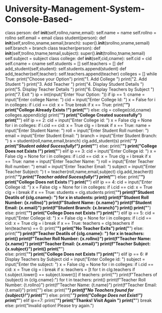 # University-Management-System-Console-Based-
class person:
    def __init__(self,rollno,name,email):
        self.name = name
        self.rollno = rollno
        self.email = email
class student(person):
    def __init__(self,srollno,sname,semail,branch):
        super().__init__(srollno,sname,semail)
        self.branch = branch
class teacher(person):
    def __init__(self,trollno,tname,temail,subject):
        super().__init__(trollno,tname,temail)
        self.subject = subject
class college:
    def __init__(self,cid,cname):
        self.cid = cid
        self.cname = cname
        self.students = []
        self.teachers = []
    def add_student(self,student):
        self.students.append(student)
    def add_teacher(self,teacher):
        self.teachers.append(teacher)
colleges = []
while True:
    print("Choose your Option")
    print("1. Add College ")
    print("2. Add Student ")
    print("3. Add Teacher ")
    print("4. Display Student Details ")
    print("5. Display Teacher Details ")
    print("6. Display Teachers by Subject ")
    print("7. Exit ")
    ip = int(input("Enter Your Option: "))
    if ip == 1:
        cname = input("Enter college Name: ")
        cid = input("Enter College Id: ")
        x = False
        for i in colleges:
            if i.cid == cid:
                x = True
                break
        if x == True:
            print("************************")
            print("College Already Exists !")
            print("************************")
        else:
            clg = college(cid,cname)
            colleges.append(clg)
            print("****************************")
            print("College Created sucessfully")
            print("****************************")
    elif ip == 2:
        cid = input("Enter College id: ")
        x = False
        clg = None
        for i in colleges:
            if i.cid == cid:
                x = True
                clg = i
                break
        if x == True:
            name = input("Enter Student Name: ")
            roll = input("Enter Student Roll number: ")
            email = input("Enter Student Email: ")
            branch = input("Enter Student Branch: ")
            s = student(roll,name,email,branch)
            clg.add_student(s)
            print("*************************")
            print("Student added Sucessfully!")
            print("*************************")
        else:
            print("************************")
            print("College Does not Exists !")
            print("************************")
    elif ip == 3:
        cid = input("Enter College id: ")
        x = False
        clg = None
        for i in colleges:
            if i.cid == cid:
                x = True
                clg = i
                break
        if x == True:
            name = input("Enter Teacher Name: ")
            roll = input("Enter Teacher Roll number: ")
            email = input("Enter Teacher Email: ")
            subject = input("Enter Teacher Subject: ")
            t = teacher(roll,name,email,subject)
            clg.add_teacher(t)
            print("*************************")
            print("Teacher added Sucessfully!")
            print("*************************")
        else:
            print("************************")
            print("College Does not Exists !")
            print("************************")
    elif ip == 4:
        cid = input("Enter College id: ")
        x = False
        clg = None
        for i in colleges:
            if i.cid == cid:
                x = True
                clg = i
                break
        if x == True:
            students = clg.students
            print("**********************************")
            print(f"Student Deatils of {clg.cname}: ")
            for x in students:
                print()
                print(f"Student Roll Number: {x.rollno}")
                print(f"Student Name: {x.name}")
                print(f"Student Email: {x.email}")
                print(f"Student Branch: {x.branch}")
            print()
            print("**********************************")
        else:
            print("************************")
            print("College Does not Exists !")
            print("************************")
    elif ip == 5:
        cid = input("Enter College id: ")
        x = False
        clg = None
        for i in colleges:
            if i.cid == cid:
                x = True
                clg = i
                break
        if x == True:
            teachers = clg.teachers
            if len(teachers) == 0:
                print("************************")
                print("No Teacher Exits")
                print("************************")
            else:
                print("**********************************")
                print(f"Teacher Deatils of {clg.cname}: ")
                for x in teachers:
                    print()
                    print(f"Teacher Roll Number: {x.rollno}")
                    print(f"Teacher Name: {x.name}")
                    print(f"Teacher Email: {x.email}")
                    print(f"Teacher Subject: {x.subject}")
                print()
                print("**********************************")  
        else:
            print("************************")
            print("College Does not Exists !")
            print("************************")
    elif ip == 6:  # Display Teachers by Subject
        cid = input("Enter College id: ")
        subject = input("Enter the subject: ")
        x = False
        clg = None
        for i in colleges:
            if i.cid == cid:
                x = True
                clg = i
                break
        if x:
            teachers = [t for t in clg.teachers if t.subject.lower() == subject.lower()]
            if teachers:
                print("")
                print(f"Teachers of {subject} in {clg.cname}:")
                for t in teachers:
                    print()
                    print(f"Teacher Roll Number: {t.rollno}")
                    print(f"Teacher Name: {t.name}")
                    print(f"Teacher Email: {t.email}")
                print("")
            else:
                print("*********************************")
                print(f"No Teachers found for {subject}!")
                print("*********************************")
        else:
            print("*************************************")
            print("College Does not Exist!")
            print("*************************************")
    elif ip==7:
        print("************************")
        print("Thanks! Visit Again ")
        print("************************")
        break
    else:
        print("Invalid option! Please try again.")


















